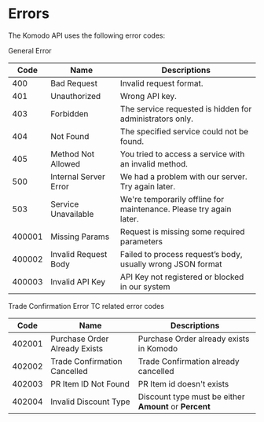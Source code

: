# Errors

<!-- <aside class="notice">
This error section is stored in a separate file in <code>includes/_errors.md</code>. Slate allows you to optionally separate out your docs into many files...just save them to the <code>includes</code> folder and add them to the top of your <code>index.md</code>'s frontmatter. Files are included in the order listed.
</aside> -->

The Komodo API uses the following error codes:

General Error

Code | Name | Descriptions
---------- | ------- | -------
400 | Bad Request | Invalid request format.
401 | Unauthorized | Wrong API key.
403 | Forbidden | The service requested is hidden for administrators only.
404 | Not Found | The specified service could not be found.
405 | Method Not Allowed | You tried to access a service with an invalid method.
500 | Internal Server Error | We had a problem with our server. Try again later.
503 | Service Unavailable | We're temporarily offline for maintenance. Please try again later.
400001 | Missing Params | Request is missing some required parameters
400002 | Invalid Request Body | Failed to process request’s body, usually wrong JSON format
400003 | Invalid API Key | API Key not registered or blocked in our system


Trade Confirmation Error
TC related error codes

Code | Name | Descriptions
---------- | ------- | -------
402001 | Purchase Order Already Exists | Purchase Order already exists in Komodo
402002 | Trade Confirmation Cancelled | Trade Confirmation already cancelled
402003 | PR Item ID Not Found | PR Item id doesn't exists
402004 | Invalid Discount Type | Discount type must be either **Amount** or **Percent**